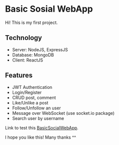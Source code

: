 # Basic Sosial WebApp

Hi! This is my first project.

## Technology
- Server: NodeJS, ExpressJS
- Database: MongoDB
- Client: ReactJS

## Features
- JWT Authentication
- Login/Register
- CRUD post, comment
- Like/Unlike a post
- Follow/Unfollow an user
- Message over WebSocket (use socket.io package)
- Search user by username

Link to test this [BasicSocialWebApp]([https://duckduckgo.com](https://social-web-client.herokuapp.com/)).

I hope you like this! Many thanks ^^
